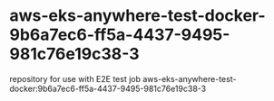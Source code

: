 # aws-eks-anywhere-test-docker-9b6a7ec6-ff5a-4437-9495-981c76e19c38-3
repository for use with E2E test job aws-eks-anywhere-test-docker:9b6a7ec6-ff5a-4437-9495-981c76e19c38-3
